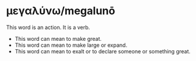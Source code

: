 # μεγαλύνω/megalunō
This word is an action. It is a verb.

* This word can mean to make great.
* This word can mean to make large or expand.
* This word can mean to exalt or to declare someone or something great.
